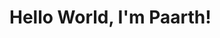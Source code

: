 <!DOCTYPE html>
<html lang="en">
  <body>
    <div>
      <h1>Hello World, I'm Paarth!</h1>
    </div>
  </body>
</html>
